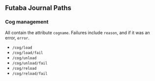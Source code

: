 ## Futaba Journal Paths
### Cog management
All contain the attribute `cogname`. Failures include `reason`, and if it was an error, `error`.
* `/cog/load`
* `/cog/load/fail`
* `/cog/unload`
* `/cog/unload/fail`
* `/cog/reload`
* `/cog/reload/fail`
